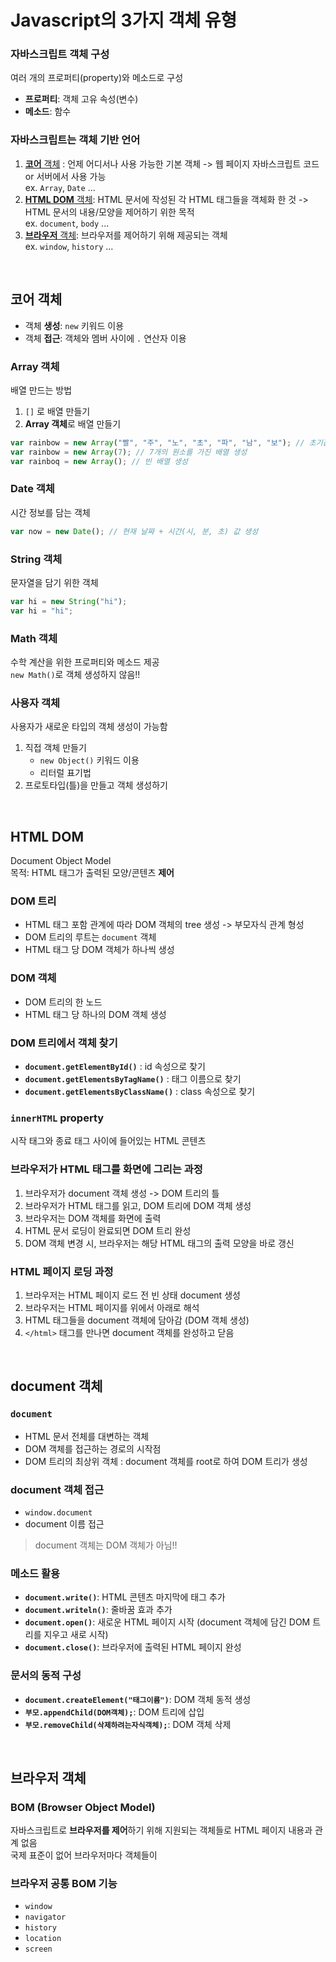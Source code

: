 # Javascript의 3가지 객체 유형
### 자바스크립트 객체 구성
여러 개의 프로퍼티(property)와 메소드로 구성
- **프로퍼티**: 객체 고유 속성(변수)
- **메소드**: 함수

### 자바스크립트는 객체 기반 언어
1. [**코어** 객체](#코어-객체) : 언제 어디서나 사용 가능한 기본 객체 -> 웹 페이지 자바스크립트 코드 or 서버에서 사용 가능   
  ex. `Array`, `Date` ...
2. [**HTML DOM** 객체](#HTML-DOM): HTML 문서에 작성된 각 HTML 태그들을 객체화 한 것 -> HTML 문서의 내용/모양을 제어하기 위한 목적     
  ex. `document`, `body` ...
3. [**브라우저** 객체](#브라우저-객체): 브라우저를 제어하기 위해 제공되는 객체   
  ex. `window`, `history` ...

<br>

## 코어 객체
- 객체 **생성**: `new` 키워드 이용
- 객체 **접근**: 객체와 멤버 사이에 `.` 연산자 이용

### Array 객체
배열 만드는 방법   
1. `[]` 로 배열 만들기
2. **Array 객체**로 배열 만들기
```javascript
var rainbow = new Array("빨", "주", "노", "초", "파", "남", "보"); // 초기값을 가진 배열 
var rainbow = new Array(7); // 7개의 원소를 가진 배열 생성
var rainboq = new Array(); // 빈 배열 생성
```

### Date 객체
시간 정보를 담는 객체
```javascript
var now = new Date(); // 현재 날짜 + 시간(시, 분, 초) 값 생성
```

### String 객체
문자열을 담기 위한 객체
```javascript
var hi = new String("hi");
var hi = "hi";
```

### Math 객체
수학 계산을 위한 프로퍼티와 메소드 제공   
`new Math()`로 객체 생성하지 않음!!

### 사용자 객체
사용자가 새로운 타입의 객체 생성이 가능함   
1. 직접 객체 만들기   
    - `new Object()` 키워드 이용
    - 리터럴 표기법
2. 프로토타입(틀)을 만들고 객체 생성하기   

<br>    

## HTML DOM 
Document Object Model   
목적: HTML 태그가 출력된 모양/콘텐츠 **제어**

### DOM 트리
- HTML 태그 포함 관계에 따라 DOM 객체의 tree 생성 -> 부모자식 관계 형성
- DOM 트리의 루트는 `document` 객체
- HTML 태그 당 DOM 객체가 하나씩 생성

### DOM 객체
- DOM 트리의 한 노드
- HTML 태그 당 하나의 DOM 객체 생성

### DOM 트리에서 객체 찾기
- **`document.getElementById()`** : id 속성으로 찾기
- **`document.getElementsByTagName()`** : 태그 이름으로 찾기
- **`document.getElementsByClassName()`** : class 속성으로 찾기

### `innerHTML` property
시작 태그와 종료 태그 사이에 들어있는 HTML 콘텐츠

### 브라우저가 HTML 태그를 화면에 그리는 과정
1. 브라우저가 document 객체 생성 -> DOM 트리의 틀
2. 브라우저가 HTML 태그를 읽고, DOM 트리에 DOM 객체 생성
3. 브라우저는 DOM 객체를 화면에 출력
4. HTML 문서 로딩이 완료되면 DOM 트리 완성
5. DOM 객체 변경 시, 브라우저는 해당 HTML 태그의 출력 모양을 바로 갱신

### HTML 페이지 로딩 과정
1. 브라우저는 HTML 페이지 로드 전 빈 상태 document 생성
2. 브라우저는 HTML 페이지를 위에서 아래로 해석
3. HTML 태그들을 document 객체에 담아감 (DOM 객체 생성)
4. `</html>` 태그를 만나면 document 객체를 완성하고 닫음


<br>

## document 객체
### `document`
- HTML 문서 전체를 대변하는 객체    
- DOM 객체를 접근하는 경로의 시작점    
- DOM 트리의 최상위 객체
  : document 객체를 root로 하여 DOM 트리가 생성   

### document 객체 접근
- `window.document`
- document 이름 접근
> document 객체는 DOM 객체가 아님‼️

### 메소드 활용
- **`document.write()`**: HTML 콘텐츠 마지막에 태그 추가
- **`document.writeln()`**: 줄바꿈 효과 추가
- **`document.open()`**: 새로운 HTML 페이지 시작 (document 객체에 담긴 DOM 트리를 지우고 새로 시작)
- **`document.close()`**: 브라우저에 출력된 HTML 페이지 완성

### 문서의 동적 구성
- **`document.createElement("태그이름")`**: DOM 객체 동적 생성
- **`부모.appendChild(DOM객체);`**: DOM 트리에 삽입
- **`부모.removeChild(삭제하려는자식객체);`**: DOM 객체 삭제


<br>

## 브라우저 객체
### BOM (Browser Object Model) 
자바스크립트로 **브라우저를 제어**하기 위해 지원되는 객체들로 HTML 페이지 내용과 관계 없음     
국제 표준이 없어 브라우저마다 객체들이 
### 브라우저 공통 BOM 기능
- `window`
- `navigator`
- `history`
- `location`
- `screen`
